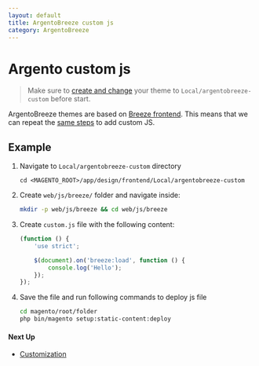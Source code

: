 ```yaml
---
layout: default
title: ArgentoBreeze custom js
category: ArgentoBreeze
---
```


# Argento custom js

> Make sure to [create and change](/custom-theme) your theme to `Local/argentobreeze-custom`
> before start.

ArgentoBreeze themes are based on [Breeze frontend](https://breezefront.com/).
This means that we can repeat the [same steps](https://breezefront.com/custom-javascript)
to add custom JS.

## Example

 1. Navigate to `Local/argentobreeze-custom` directory

    ```
    cd <MAGENTO_ROOT>/app/design/frontend/Local/argentobreeze-custom
    ```

 2. Create `web/js/breeze/` folder and navigate inside:

    ```bash
    mkdir -p web/js/breeze && cd web/js/breeze
    ```

 3. Create `custom.js` file with the following content:

    ```js
    (function () {
        'use strict';

        $(document).on('breeze:load', function () {
            console.log('Hello');
        });
    });
    ```

 4. Save the file and run following commands to deploy js file

    ```bash
    cd magento/root/folder
    php bin/magento setup:static-content:deploy
    ```

#### Next Up

- [Customization](../)
